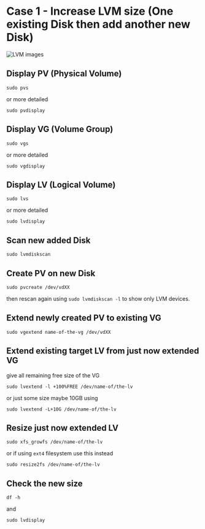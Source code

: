 # Case 1 - Increase LVM size (One existing Disk then add another new Disk)
![LVM images](https://user-images.githubusercontent.com/48054961/159128814-a58e429d-3c8c-4373-a366-8e39cde68eea.png)
## Display PV (Physical Volume)
```
sudo pvs
```
or more detailed
```
sudo pvdisplay
```

## Display VG (Volume Group)
```
sudo vgs
```
or more detailed
```
sudo vgdisplay
```

## Display LV (Logical Volume)
```
sudo lvs
```
or more detailed
```
sudo lvdisplay
```

## Scan new added Disk
```
sudo lvmdiskscan
```

## Create PV on new Disk
```
sudo pvcreate /dev/vdXX
```
then rescan again using `sudo lvmdiskscan -l` to show only LVM devices.

## Extend newly created PV to existing VG
```
sudo vgextend name-of-the-vg /dev/vdXX
```

## Extend existing target LV from just now extended VG
give all remaining free size of the VG
```
sudo lvextend -l +100%FREE /dev/name-of/the-lv
```
or just some size maybe 10GB using
```
sudo lvextend -L+10G /dev/name-of/the-lv
```

## Resize just now extended LV
```
sudo xfs_growfs /dev/name-of/the-lv
```
or if using `ext4` filesystem use this instead
```
sudo resize2fs /dev/name-of/the-lv
```

## Check the new size
```
df -h
```
and
```
sudo lvdisplay
```

